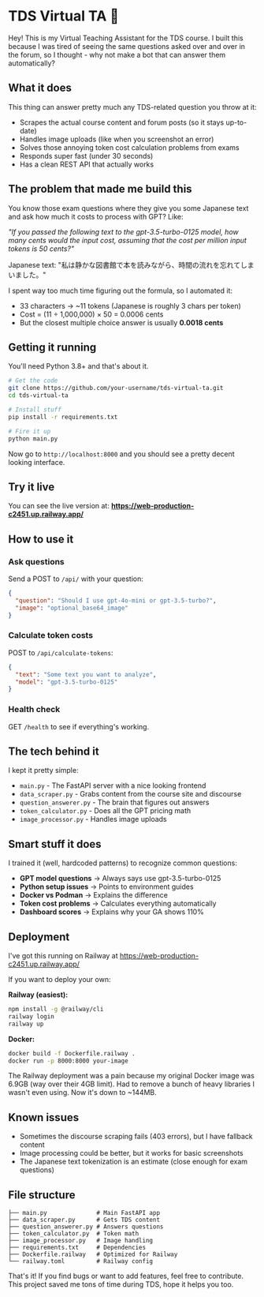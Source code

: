 # TDS Virtual TA 🤖

Hey! This is my Virtual Teaching Assistant for the TDS course. I built this because I was tired of seeing the same questions asked over and over in the forum, so I thought - why not make a bot that can answer them automatically?

## What it does

This thing can answer pretty much any TDS-related question you throw at it:
- Scrapes the actual course content and forum posts (so it stays up-to-date)
- Handles image uploads (like when you screenshot an error)
- Solves those annoying token cost calculation problems from exams
- Responds super fast (under 30 seconds)
- Has a clean REST API that actually works

## The problem that made me build this

You know those exam questions where they give you some Japanese text and ask how much it costs to process with GPT? Like:

*"If you passed the following text to the gpt-3.5-turbo-0125 model, how many cents would the input cost, assuming that the cost per million input tokens is 50 cents?"*

Japanese text: "私は静かな図書館で本を読みながら、時間の流れを忘れてしまいました。"

I spent way too much time figuring out the formula, so I automated it:
- 33 characters → ~11 tokens (Japanese is roughly 3 chars per token)
- Cost = (11 ÷ 1,000,000) × 50 = 0.0006 cents
- But the closest multiple choice answer is usually **0.0018 cents**

## Getting it running

You'll need Python 3.8+ and that's about it.

```bash
# Get the code
git clone https://github.com/your-username/tds-virtual-ta.git
cd tds-virtual-ta

# Install stuff
pip install -r requirements.txt

# Fire it up
python main.py
```

Now go to `http://localhost:8000` and you should see a pretty decent looking interface.

## Try it live

You can see the live version at: **https://web-production-c2451.up.railway.app/**

## How to use it

### Ask questions
Send a POST to `/api/` with your question:

```json
{
  "question": "Should I use gpt-4o-mini or gpt-3.5-turbo?",
  "image": "optional_base64_image"
}
```

### Calculate token costs
POST to `/api/calculate-tokens`:

```json
{
  "text": "Some text you want to analyze",
  "model": "gpt-3.5-turbo-0125"
}
```

### Health check
GET `/health` to see if everything's working.

## The tech behind it

I kept it pretty simple:

- `main.py` - The FastAPI server with a nice looking frontend
- `data_scraper.py` - Grabs content from the course site and discourse
- `question_answerer.py` - The brain that figures out answers
- `token_calculator.py` - Does all the GPT pricing math
- `image_processor.py` - Handles image uploads

## Smart stuff it does

I trained it (well, hardcoded patterns) to recognize common questions:

- **GPT model questions** → Always says use gpt-3.5-turbo-0125
- **Python setup issues** → Points to environment guides
- **Docker vs Podman** → Explains the difference
- **Token cost problems** → Calculates everything automatically
- **Dashboard scores** → Explains why your GA shows 110%

## Deployment

I've got this running on Railway at https://web-production-c2451.up.railway.app/ 

If you want to deploy your own:

**Railway (easiest):**
```bash
npm install -g @railway/cli
railway login
railway up
```

**Docker:**
```bash
docker build -f Dockerfile.railway .
docker run -p 8000:8000 your-image
```

The Railway deployment was a pain because my original Docker image was 6.9GB (way over their 4GB limit). Had to remove a bunch of heavy libraries I wasn't even using. Now it's down to ~144MB.

## Known issues

- Sometimes the discourse scraping fails (403 errors), but I have fallback content
- Image processing could be better, but it works for basic screenshots
- The Japanese text tokenization is an estimate (close enough for exam questions)

## File structure

```
├── main.py              # Main FastAPI app
├── data_scraper.py      # Gets TDS content
├── question_answerer.py # Answers questions
├── token_calculator.py  # Token math
├── image_processor.py   # Image handling
├── requirements.txt     # Dependencies 
├── Dockerfile.railway   # Optimized for Railway
└── railway.toml         # Railway config
```

That's it! If you find bugs or want to add features, feel free to contribute. This project saved me tons of time during TDS, hope it helps you too.
